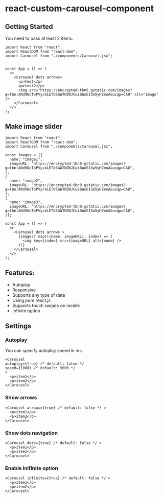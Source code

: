 # react-custom-carousel-component

## Getting Started

You need to pass at least 2 items.

```JSX
import React from "react";
import ReactDOM from "react-dom";
import Carousel from "./components/Carousel.jsx";


const App = () => (
  <>
    <Carousel dots arrows>
      <p>test</p>
      <p>test2</p>
      <img src="https://encrypted-tbn0.gstatic.com/images?q=tbn:ANd9GcTpPVyc4LETd6GWTNZWJCuiBWoEI3w5yHZeoA&usqp=CAU" alt="image" />
    </Carousel>
  </>
);

```

## Make image slider

```JSX
import React from "react";
import ReactDOM from "react-dom";
import Carousel from "./components/Carousel.jsx";

const images = [{
  name: "image1",
  imageURL: "https://encrypted-tbn0.gstatic.com/images?q=tbn:ANd9GcTpPVyc4LETd6GWTNZWJCuiBWoEI3w5yHZeoA&usqp=CAU",
},
{
  name: "image2",
  imageURL: "https://encrypted-tbn0.gstatic.com/images?q=tbn:ANd9GcTpPVyc4LETd6GWTNZWJCuiBWoEI3w5yHZeoA&usqp=CAU",
},
{
  name: "image3",
  imageURL: "https://encrypted-tbn0.gstatic.com/images?q=tbn:ANd9GcTpPVyc4LETd6GWTNZWJCuiBWoEI3w5yHZeoA&usqp=CAU",
}];

const App = () => (
  <>
    <Carousel dots arrows >
      {images?.map(({name, imageURL}, index) => (
        <img key={index} src={imageURL} alt={name} />
      ))}
    </Carousel>
  </>
);

```

## Features:

- Autoplay
- Responsive
- Supports any type of data
- Using pure react.js
- Supports touch swipes on mobile
- Infinite option

## Settings

### Autoplay

You can specify autoplay speed in ms.

```JSX
<Carousel
autoplay={true} /* default: false */
speed={1000} /* default: 3000 */
>
  <p>item1</p>
  <p>item2</p>
</Carousel>
```

### Show arrows

```JSX
<Carousel arrows={true} /* default: false */ >
  <p>item1</p>
  <p>item2</p>
</Carousel>
```

### Show dots navigation

```JSX
<Carousel dots={true} /* default: false */ >
  <p>item1</p>
  <p>item2</p>
</Carousel>
```

### Enable inifinite option

```JSX
<Carousel infinite={true} /* default: false */ >
  <p>item1</p>
  <p>item2</p>
</Carousel>
```
